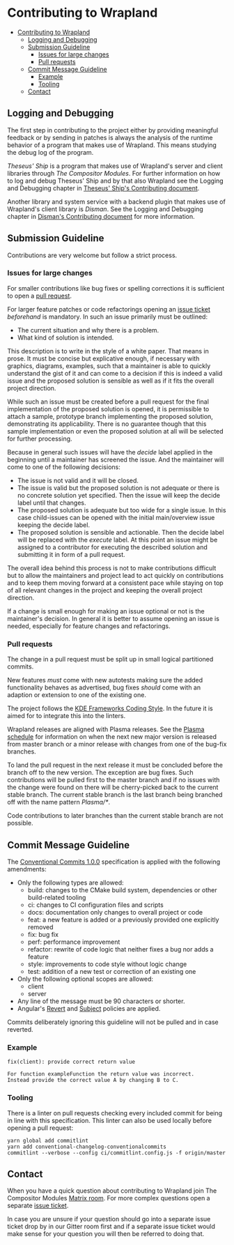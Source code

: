 # Contributing to Wrapland

- [Contributing to Wrapland](#contributing-to-wrapland)
  - [Logging and Debugging](#logging-and-debugging)
  - [Submission Guideline](#submission-guideline)
    - [Issues for large changes](#issues-for-large-changes)
    - [Pull requests](#pull-requests)
  - [Commit Message Guideline](#commit-message-guideline)
    - [Example](#example)
    - [Tooling](#tooling)
  - [Contact](#contact)

## Logging and Debugging
The first step in contributing to the project
either by providing meaningful feedback
or by sending in patches
is always the analysis of the runtime behavior of a program
that makes use of Wrapland.
This means studying the debug log
of the program.

*Theseus' Ship* is a program that makes use of Wrapland's server and client libraries
through *The Compositor Modules*.
For further information on how to log and debug Theseus' Ship and by that also Wrapland
see the Logging and Debugging chapter
in [Theseus' Ship's Contributing document][theseus-ship-log-debug].

Another library and system service with a backend plugin
that makes use of Wrapland's client library is *Disman*.
See the Logging and Debugging chapter
in [Disman's Contributing document][disman-log-debug] for more information.

## Submission Guideline
Contributions are very welcome but follow a strict process.

### Issues for large changes
For smaller contributions like bug fixes or spelling corrections it is sufficient to open a
[pull request][pull-request].

For larger feature patches or code refactorings opening an [issue ticket][issue] *beforehand* is
mandatory. In such an issue primarily must be outlined:

* The current situation and why there is a problem.
* What kind of solution is intended.

This description is to write in the style of a white paper. That means in prose. It must be concise
but explicative enough, if necessary with graphics, diagrams, examples, such that a maintainer is
able to quickly understand the gist of it and can come to a decision if this is indeed a valid
issue and the proposed solution is sensible as well as if it fits the overall project direction.

While such an issue must be created before a pull request for the final implementation of the
proposed solution is opened, it is permissible to attach a sample, prototype branch implementing the
proposed solution, demonstrating its applicability. There is no guarantee though that this sample
implementation or even the proposed solution at all will be selected for further processing.

Because in general such issues will have the *decide* label applied in the beginning until a
maintainer has screened the issue. And the maintainer will come to one of the following
decisions:

* The issue is not valid and it will be closed.
* The issue is valid but the proposed solution is not adequate or there is no concrete solution yet
specified. Then the issue will keep the decide label until that changes.
* The proposed solution is adequate but too wide for a single issue. In this case child-issues can
be opened with the initial main/overview issue keeping the decide label.
* The proposed solution is sensible and actionable. Then the decide label will be replaced with the
*execute* label. At this point an issue might be assigned to a contributor for executing the
described solution and submitting it in form of a pull request.

The overall idea behind this process is not to make contributions difficult but to allow the
maintainers and project lead to act quickly on contributions and to keep them moving forward at a
consistent pace while staying on top of all relevant changes in the project and keeping the
overall project direction.

If a change is small enough for making an issue optional or not is the maintainer's decision. In
general it is better to assume opening an issue is needed, especially for feature changes and
refactorings.

### Pull requests
The change in a pull request must be split up in small logical partitioned commits.

New features *must* come with new autotests making sure the added functionality behaves as
advertised, bug fixes *should* come with an adaption or extension to one of the existing one.

The project follows the [KDE Frameworks Coding Style][frameworks-style]. In the future it is aimed
for to integrate this into the linters.

Wrapland releases are aligned with Plasma releases. See the [Plasma schedule][plasma-schedule] for
information on when the next new major version is released from master branch or a minor release
with changes from one of the bug-fix branches.

To land the pull request in the next release it must be concluded before the branch off to the new
version. The exception are bug fixes. Such contributions will be pulled first to the master branch
and if no issues with the change were found on there will be cherry-picked back to the current
stable branch. The current stable branch is the last branch being branched off with the name
pattern *Plasma/\**.

Code contributions to later branches than the current stable branch are not possible.

## Commit Message Guideline
The [Conventional Commits 1.0.0][conventional-commits] specification is applied with the following
amendments:

* Only the following types are allowed:
  * build: changes to the CMake build system, dependencies or other build-related tooling
  * ci: changes to CI configuration files and scripts
  * docs: documentation only changes to overall project or code
  * feat: a new feature is added or a previously provided one explicitly removed
  * fix: bug fix
  * perf: performance improvement
  * refactor: rewrite of code logic that neither fixes a bug nor adds a feature
  * style: improvements to code style without logic change
  * test: addition of a new test or correction of an existing one
* Only the following optional scopes are allowed:
  * client
  * server
* Any line of the message must be 90 characters or shorter.
* Angular's [Revert][angular-revert] and [Subject][angular-subject] policies are applied.

Commits deliberately ignoring this guideline will not be pulled and in case reverted.

### Example

    fix(client): provide correct return value

    For function exampleFunction the return value was incorrect.
    Instead provide the correct value A by changing B to C.

### Tooling
There is a linter on pull requests checking every included commit for being in line with this
specification. This linter can also be used locally before opening a pull request:

    yarn global add commitlint
    yarn add conventional-changelog-conventionalcommits
    commitlint --verbose --config ci/commitlint.config.js -f origin/master

## Contact
When you have a quick question about contributing to Wrapland join The Compositor Modules [Matrix room][matrix-room].
For more complex questions open a separate [issue ticket][issue].

In case you are unsure if your question should go into a separate issue ticket drop by in our Gitter
room first and if a separate issue ticket would make sense for your question you will then be
referred to doing that.

[angular-revert]: https://github.com/angular/angular/blob/3cf2005a936bec2058610b0786dd0671dae3d358/CONTRIBUTING.md#revert
[angular-subject]: https://github.com/angular/angular/blob/3cf2005a936bec2058610b0786dd0671dae3d358/CONTRIBUTING.md#subject
[conventional-commits]: https://www.conventionalcommits.org/en/v1.0.0/#specification
[disman-log-debug]: https://gitlab.com/kwinft/disman/-/blob/master/CONTRIBUTING.md#logging-and-debugging
[frameworks-style]: https://community.kde.org/Policies/Frameworks_Coding_Style
[matrix-room]: https://matrix.to/#/#como:matrix.org
[issue]: https://github.com/winft/wrapland/issues
[theseus-ship-log-debug]: https://github.com/winft/theseus-ship/blob/master/CONTRIBUTING.md#logging-and-debugging
[pull-request]: https://github.com/winft/wrapland/pulls
[plasma-schedule]: https://community.kde.org/Schedules/Plasma_5
